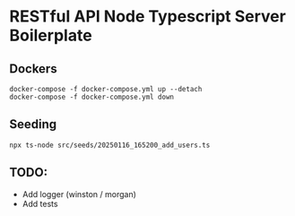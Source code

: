 # RESTful API Node Typescript Server Boilerplate


## Dockers

```sh:
docker-compose -f docker-compose.yml up --detach
docker-compose -f docker-compose.yml down
```

## Seeding

```sh:
npx ts-node src/seeds/20250116_165200_add_users.ts
```


## TODO:
- Add logger (winston / morgan)
- Add tests
